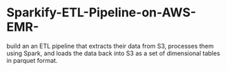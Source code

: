 # Sparkify-ETL-Pipeline-on-AWS-EMR-
build an an ETL pipeline that extracts their data from S3, processes them using Spark, and loads the data back into S3 as a set of dimensional tables in parquet format.
